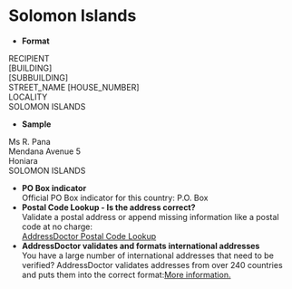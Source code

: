 Solomon Islands
===============

- **Format**

RECIPIENT  
[BUILDING]  
[SUBBUILDING]  
STREET_NAME [HOUSE_NUMBER]  
LOCALITY  
SOLOMON ISLANDS
- **Sample**

Ms R. Pana  
Mendana Avenue 5  
Honiara  
SOLOMON ISLANDS
- **PO Box indicator**  
Official PO Box indicator for this country: P.O. Box
- **Postal Code Lookup - Is the address correct?**  
Validate a postal address or append missing information like a postal code at no charge:  
[AddressDoctor Postal Code Lookup](http://lookup.addressdoctor.com/lookup/default.aspx?lang=en&country=SLB)
- **AddressDoctor validates and formats international addresses**  
You have a large number of international addresses that need to be verified? AddressDoctor validates addresses from over 240 countries and puts them into the correct format:[More information.](index.php?id=31&L=1)